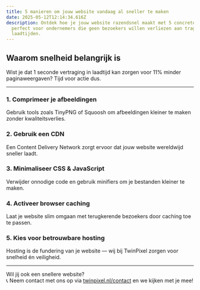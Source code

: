 ```yaml
---
title: 5 manieren om jouw website vandaag al sneller te maken
date: 2025-05-12T12:14:34.616Z
description: Ontdek hoe je jouw website razendsnel maakt met 5 concrete tips —
  perfect voor ondernemers die geen bezoekers willen verliezen aan trage
  laadtijden.
---
```

## Waarom snelheid belangrijk is

Wist je dat 1 seconde vertraging in laadtijd kan zorgen voor 11% minder paginaweergaven? Tijd voor actie dus.

- - -

### 1. Comprimeer je afbeeldingen

Gebruik tools zoals TinyPNG of Squoosh om afbeeldingen kleiner te maken zonder kwaliteitsverlies.

### 2. Gebruik een CDN

Een Content Delivery Network zorgt ervoor dat jouw website wereldwijd sneller laadt.

### 3. Minimaliseer CSS & JavaScript

Verwijder onnodige code en gebruik minifiers om je bestanden kleiner te maken.

### 4. Activeer browser caching

Laat je website slim omgaan met terugkerende bezoekers door caching toe te passen.

### 5. Kies voor betrouwbare hosting

Hosting is de fundering van je website — wij bij TwinPixel zorgen voor snelheid én veiligheid.

- - -

Wil jij ook een snellere website?\
📞 Neem contact met ons op via [twinpixel.nl/contact](https://twinpixel.nl/contact) en we kijken met je mee!